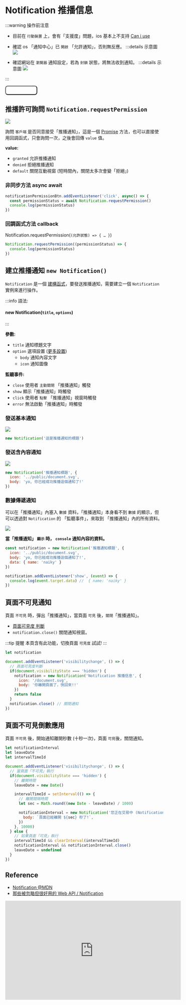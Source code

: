 # Notification 推播信息

:::warning 操作前注意
- 目前在 `行動裝置` 上，會有「支援度」問題，ios 基本上不支持 [Can i use](https://caniuse.com/notifications)
- 確認 os 「通知中心」已 `開啟` 「允許通知」，否則無反應。
  :::details 示意圖
  ![](/Javascript/img/notification_web.png)

- 確認網站在 `瀏覽器` 通知設定，若為 `封鎖` 狀態，將無法收到通知。
  :::details 示意圖
  ![](/Javascript/img/notification_browser_setting.png)

:::

<style>
.base-button {
  background: var(--vp-c-brand-dark);
  color: white;
  padding: .3rem 1rem;
  border-radius: 8px;
}
</style>

<script>
  export default {
    data: () => ({
      onceLeaveNotificationID: null,

      notificationID: null,
      timeIntervalID: null,
      leaveDate: null
    }),

    mounted() {
      console.log('mounted')
      this.notificationForButton()
      this.leaveNotification()
      this.leaveNotificationInterval()
    },

    methods: {
      notificationForButton() {
        const notificationBtn = document.querySelector('.notification-btn')

        notificationBtn.addEventListener('click', async() => {
          const permissionStatus = await Notification.requestPermission()
          if(permissionStatus === 'granted') {
            const notification1 = new Notification('推播通知標題', {
              body: 'yo, 你已經成功推播這個通知了!',
              data: {name: 'naiky'},
              icon: '/document.svg',
              // tag: 'hello'
            })

            notification1.addEventListener('show', (e) => {
              console.log(e)
            })

          } else if(permissionStatus === 'denied') {
            new Notification('不同意!')
          }
        })
      },
      onceNotificationFun() {
        if(document.visibilityState === 'hidden') {
          this.onceLeaveNotificationID = new Notification('Notification 推播信息', {
          icon: '/document.svg',
          body: '你離開頁面了，快回來!!'
        })
        } else {
          this.onceLeaveNotificationID.close()
        }
      },

      leaveNotification() {
        document.addEventListener('visibilitychange', this.onceNotificationFun)
      },

      leaveNotificationIntervalFun() {
        if(document.visibilityState === 'hidden') {
          this.leaveDate = new Date()

          this.timeIntervalID = setInterval(() => {
            let sec = Math.round((new Date - this.leaveDate) / 1000)

            this.notificationID = new Notification('您正在交易中 (Notification 測試)', {
              icon: '/document.svg',
              body: `頁面已經離開 ${sec} 秒了!`,
            })
          }, 10000)
        } else {
          this.clearLeaveNotification()
        }
      },

      // 頁面「不可見」倒數功能
      leaveNotificationInterval() {
        document.addEventListener('visibilitychange', this.leaveNotificationIntervalFun)
      },

      // 清除倒數通知功能
      clearLeaveNotification() {
        if(this.notificationID) this.notificationID.close()
        if(this.timeIntervalID) clearInterval(this.timeIntervalID)
        this.leaveDate = null
      }
    },

    beforeUnmount() {
      console.log('unmount')

      const logger = () => {
        console.log('REMOVE!')
      }
      document.removeEventListener('visibilitychange', this.onceNotificationFun)
      document.removeEventListener('visibilitychange', this.leaveNotificationIntervalFun)

      this.clearLeaveNotification()
      this.onceLeaveNotificationID.close()
    }
  }
</script>

<button class="base-button notification-btn">Notification</button>

## 推播許可詢問 `Notification.requestPermission`
![](/Javascript/img/notification_permission.png)

詢問 `客戶端` 是否同意接受「推播通知」，這是一個 [Promise](/Javascript/promise) 方法，也可以直接使用回調函式，只會詢問一次，之後會回傳 `value` 值。

**value:**
- `granted` 允許推播通知
- `denied` 拒絕推播通知
- `default` 關閉互動視窗 (短時間內，關閉太多次會變「拒絕」)

### 非同步方法 async await

```js {2-3}
notificationPermissionBtn.addEventListener('click', async() => {
  const permissionStatus = await Notification.requestPermission()
  console.log(permissionStatus)
})
```

### 回調函式方法 callback
Notification.requestPermission(`(允許狀態) => { … }`)

```js
Notification.requestPermission((permissionStatus) => {
  console.log(permissionStatus)
})
```

## 建立推播通知 `new Notification()`
`Notification` 是一個 [建構函式](/Javascript/constructor)，要發送推播通知，需要建立一個 `Notification` 實例來進行操作。

:::info 語法:
#### new Notification(`title`, `options`)
:::

**參數:**
- `title` 通知標題文字
- `option` 選項設置 ([更多設置](https://developer.mozilla.org/en-US/docs/Web/API/Notification/Notification#parameters))
  - `body` 通知內容文字
  - `icon` 通知圖像

**監聽事件:**
- `close` 使用者 `主動關閉` 「推播通知」觸發
- `show` 顯示「推播通知」時觸發
- `click` 使用者 `點擊` 「推播通知」視窗時觸發
- `error` 無法啟動「推播通知」時觸發
### 發送基本通知
![](/Javascript/img/notification_title.png)

```js
new Notification('這是推播通知的標題')
```

### 發送含內容通知

![](/Javascript/img/notification_body_icon.png)

```js {2-3}
new Notification('推播通知標題', {
  icon: '../public/document.svg',
  body: 'yo, 你已經成功推播這個通知了!'
})
```

### 數據傳遞通知
可以在「推播通知」內塞入 `數據` 資料，「推播通知」本身看不到 `數據` 的顯示，但可以透過對 `Notification` 的 「監聽事件」，來取到 「推播通知」內的所有資料。

![](/Javascript/img/notification_body_icon.png)

**當「推播通知」 `顯示` 時， `console` 通知內容的資料。**

```js {4,7-9}
const notification = new Notification('推播通知標題', {
  icon: '../public/document.svg',
  body: 'yo, 你已經成功推播這個通知了!',
  data: { name: 'naiky' }
})

notification.addEventListener('show', (event) => {
  console.log(event.target.data) //  { name: 'naiky' }
})
```

## 頁面不可見通知
頁面 `不可見` 時，彈出「推播通知」，當頁面 `可見` 後，`關閉`「推播通知」。

- [頁面可見度 判斷](/Javascript/web-apis#頁面能見度-document-visibilitystate)
- `notification.close()` 關閉通知視窗。

:::tip 提醒
本頁含有此功能，切換頁面 `可見度` 試試!
:::

```js
let notification

document.addEventListener('visibilitychange', () => {
  // 頁面可見度判斷
  if(document.visibilityState === 'hidden') {
    notification = new Notification('Notification 推播信息', {
      icon: '/document.svg',
      body: '你離開頁面了，快回來!!'
    })
    return false
  }
  notification.close() // 關閉通知
})
```

## 頁面不可見倒數應用
頁面 `不可見` 後，開始通知離開秒數 (十秒一次)，頁面 `可見`後，關閉通知。

```js
let notificationInterval
let leaveDate
let intervalTimeId

document.addEventListener('visibilitychange', () => {
  // 當頁面「不可見」執行
  if(document.visibilityState === 'hidden') {
    // 離開時間
    leaveDate = new Date()

    intervalTimeId = setInterval(() => {
      // 離開間隔時間
      let sec = Math.round((new Date - leaveDate) / 1000)

      notificationInterval = new Notification('您正在交易中 (Notification 測試)', {
        body: `頁面已經離開 ${sec} 秒了!`,
      })
    }, 10000)
  } else {
    // 如果頁面「可見」執行
    intervalTimeId && clearInterval(intervalTimeId)
    notificationInterval && notificationInterval.close()
    leaveDate = undefined
  }
})
```

## Reference
- [Notification @MDN](https://developer.mozilla.org/en-US/docs/Web/API/Notification)
- [那些被忽略但很好用的 Web API / Notification](https://ithelp.ithome.com.tw/articles/10281329)

<iframe width="560" height="315" src="https://www.youtube.com/embed/Bm0JjR4kP8w" title="YouTube video player" frameborder="0" allow="accelerometer; autoplay; clipboard-write; encrypted-media; gyroscope; picture-in-picture" allowfullscreen></iframe>